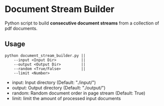 # Document Stream Builder

Python script to build **consecutive document streams** from a collection of pdf documents.

## Usage

```console
python document_stream_builder.py ||
    --input <Input Dir>           ||
    --output <Output Dir>         ||
    --random <True/False>         ||  
    --limit <Number>
```

- input: Input directory (Default: "./input/")
- output: Output directory (Default: "./output/")
- random: Random document order in page stream (Default: True)
- limit: limit the amount of processed input documents